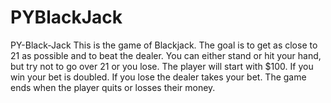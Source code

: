 # PYBlackJack
PY-Black-Jack
This is the game of Blackjack. The goal is to get as close to 21 as possible and to beat the dealer. You can either stand or hit your hand, but try not to go over 21 or you lose.
The player will start with $100. If you win your bet is doubled. If you lose the dealer takes your bet. The game ends when the player quits or losses their money.
